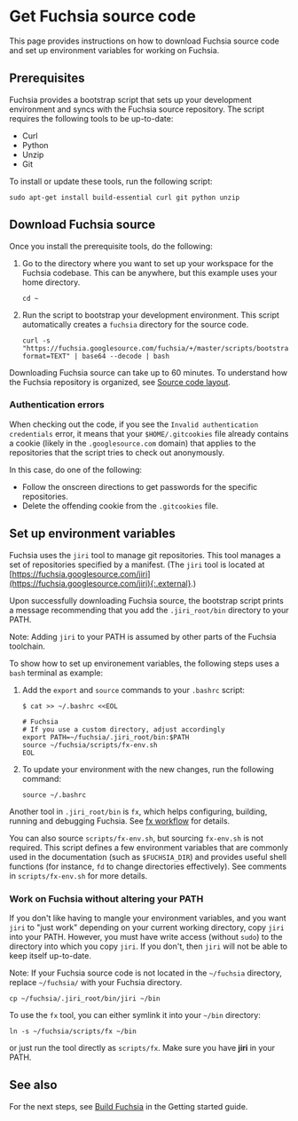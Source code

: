 # Get Fuchsia source code

This page provides instructions on how to download Fuchsia source code and
set up environment variables for working on Fuchsia.

## Prerequisites

Fuchsia provides a bootstrap script that sets up your development environment
and syncs with the Fuchsia source repository. The script requires the
following tools to be up-to-date:

 * Curl
 * Python
 * Unzip
 * Git

To install or update these tools, run the following script:

```
sudo apt-get install build-essential curl git python unzip
```

## Download Fuchsia source

Once you install the prerequisite tools, do the following:

 1. Go to the directory where you want to set up your workspace for the Fuchsia
    codebase. This can be anywhere, but this example uses your home directory.

    ```
    cd ~
    ```

 1. Run the script to bootstrap your development environment. This script
    automatically creates a `fuchsia` directory for the source code.

    ```
    curl -s "https://fuchsia.googlesource.com/fuchsia/+/master/scripts/bootstrap?format=TEXT" | base64 --decode | bash
    ```

Downloading Fuchsia source can take up to 60 minutes. To understand how the Fuchsia repository is organized,
see [Source code layout](/docs/concepts/source_code/layout.md).

### Authentication errors

When checking out the code, if you see the `Invalid
authentication credentials` error, it means that your
`$HOME/.gitcookies` file already contains a cookie
(likely in the `.googlesource.com` domain) that applies to
the repositories that the script tries to check out anonymously.

In this case, do one of the following:

*  Follow the onscreen directions to get passwords for the specific
   repositories.
*  Delete the offending cookie from the `.gitcookies` file.

## Set up environment variables

Fuchsia uses the `jiri` tool to manage git repositories. This tool manages
a set of repositories specified by a manifest. (The `jiri` tool is located at
[https://fuchsia.googlesource.com/jiri](https://fuchsia.googlesource.com/jiri){:.external}.)

Upon successfully downloading Fuchsia source, the bootstrap script prints
a message recommending that you add the `.jiri_root/bin` directory to
your PATH.

Note: Adding `jiri` to your PATH is assumed by
other parts of the Fuchsia toolchain.

To show how to set up environement variables, the following steps uses
a `bash` terminal as example:

1. Add the `export` and `source` commands to your `.bashrc` script:

   ```
   $ cat >> ~/.bashrc <<EOL
   
   # Fuchsia
   # If you use a custom directory, adjust accordingly
   export PATH=~/fuchsia/.jiri_root/bin:$PATH
   source ~/fuchsia/scripts/fx-env.sh
   EOL
   ```
1. To update your environment with the new changes, run the following command:

   ```
   source ~/.bashrc
   ```


Another tool in `.jiri_root/bin` is `fx`, which helps configuring, building,
running and debugging Fuchsia. See [fx workflow](/docs/development/build/fx.md) for details.

You can also source `scripts/fx-env.sh`, but sourcing `fx-env.sh` is not
required. This script defines a few environment variables that are commonly used in the
documentation (such as `$FUCHSIA_DIR`) and provides useful shell functions (for
instance, `fd` to change directories effectively). See comments in
`scripts/fx-env.sh` for more details.

### Work on Fuchsia without altering your PATH

If you don't like having to mangle your environment variables, and you want
`jiri` to "just work" depending on your current working directory, copy
`jiri` into your PATH.  However, you must have write access (without `sudo`)
to the directory into which you copy `jiri`. If you don't, then `jiri`
will not be able to keep itself up-to-date.

Note: If your Fuchsia source code is not located in the `~/fuchsia` directory,
replace `~/fuchsia/` with your Fuchsia directory.

```
cp ~/fuchsia/.jiri_root/bin/jiri ~/bin
```

To use the `fx` tool, you can either symlink it into your `~/bin` directory:

```
ln -s ~/fuchsia/scripts/fx ~/bin
```

or just run the tool directly as `scripts/fx`. Make sure you have **jiri** in
your PATH.

## See also

For the next steps, see [Build Fuchsia](/docs/getting_started.md#build_fuchsia) in
the Getting started guide.

